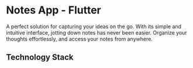 # Notes App - Flutter
A perfect solution for capturing your ideas on the go. With its simple and intuitive interface, jotting down notes has never been easier. Organize your thoughts effortlessly, and access your notes from anywhere.

<h2>Technology Stack</h2>

